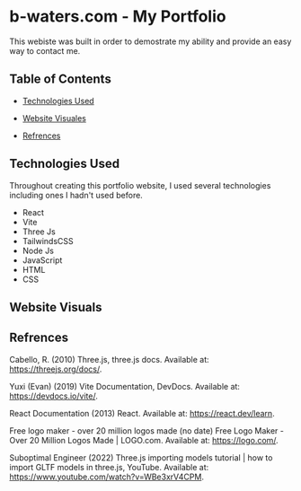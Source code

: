 # b-waters.com - My Portfolio
This webiste was built in order to demostrate my ability and provide an easy way to contact me.
## Table of Contents
- [Technologies Used](https://github.com/BenWaters2004/b-waters.com?tab=readme-ov-file#technologies-used)

- [Website Visuales](https://github.com/BenWaters2004/b-waters.com?tab=readme-ov-file#website-visuals)

- [Refrences](https://github.com/BenWaters2004/b-waters.com?tab=readme-ov-file#refrences)
## Technologies Used
Throughout creating this portfolio website, I used several technologies including ones I hadn't used before.
- React
- Vite
- Three Js
- TailwindsCSS
- Node Js
- JavaScript
- HTML
- CSS
## Website Visuals

## Refrences
Cabello, R. (2010) Three.js, three.js docs. Available at: https://threejs.org/docs/.

Yuxi (Evan) (2019) Vite Documentation, DevDocs. Available at: https://devdocs.io/vite/. 

React Documentation (2013) React. Available at: https://react.dev/learn. 

Free logo maker - over 20 million logos made (no date) Free Logo Maker - Over 20 Million Logos Made | LOGO.com. Available at: https://logo.com/. 

Suboptimal Engineer (2022) Three.js importing models tutorial | how to import GLTF models in three.js, YouTube. Available at: https://www.youtube.com/watch?v=WBe3xrV4CPM. 
